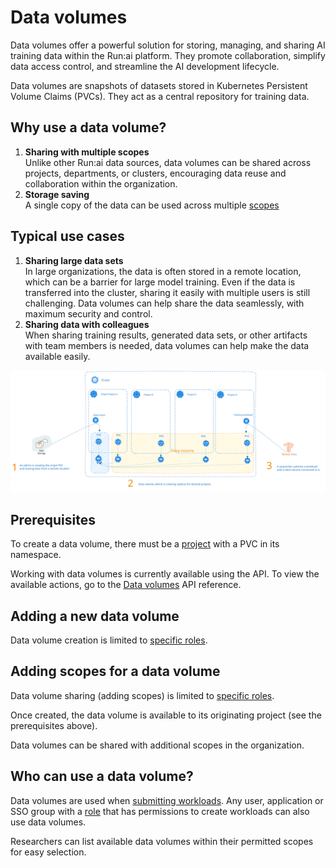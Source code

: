 # Data volumes

Data volumes offer a powerful solution for storing, managing, and sharing AI training data within the Run:ai platform. They promote collaboration, simplify data access control, and streamline the AI development lifecycle.

Data volumes are snapshots of datasets stored in Kubernetes Persistent Volume Claims (PVCs). They act as a central repository for training data.

## Why use a data volume?

1. **Sharing with multiple scopes**\
   Unlike other Run:ai data sources, data volumes can be shared across projects, departments, or clusters, encouraging data reuse and collaboration within the organization.
2. **Storage saving**\
   A single copy of the data can be used across multiple [scopes](workload-assets.md#asset-scope)

## Typical use cases

1. **Sharing large data sets**\
   In large organizations, the data is often stored in a remote location, which can be a barrier for large model training. Even if the data is transferred into the cluster, sharing it easily with multiple users is still challenging. Data volumes can help share the data seamlessly, with maximum security and control.
2. **Sharing data with colleagues**\
   When sharing training results, generated data sets, or other artifacts with team members is needed, data volumes can help make the data available easily.

![data-volumes-architecture](img/data-volumes-arch.svg)

## Prerequisites

To create a data volume, there must be a [project](../../manage-ai-initiatives/managing-your-organization/projects.md) with a PVC in its namespace.

Working with data volumes is currently available using the API. To view the available actions, go to the [Data volumes](https://api-docs.run.ai/latest/tag/Datavolumes) API reference.

## Adding a new data volume

Data volume creation is limited to [specific roles](workload-assets.md#who-can-create-an-asset).

## Adding scopes for a data volume

Data volume sharing (adding scopes) is limited to [specific roles](workload-assets.md#who-can-create-an-asset).

Once created, the data volume is available to its originating project (see the prerequisites above).

Data volumes can be shared with additional scopes in the organization.

## Who can use a data volume?

Data volumes are used when [submitting workloads](../workloads.md#adding-new-workload). Any user, application or SSO group with a [role](../../authentication-and-authorization/roles.md) that has permissions to create workloads can also use data volumes.

Researchers can list available data volumes within their permitted scopes for easy selection.
